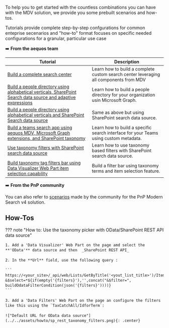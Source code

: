 To help you to get started with the countless combinations you can have with the MDV solution, we provide you some prebuilt scenarios and how-tos. 

Tutorials provide complete step-by-step confgurations for common enteprise secenarios and "how-to" format focuses on specific needed configurations for a granular, particular use case

:arrow_right: **From the aequos team**

| Tutorial | Description |
| ---------------- | ------------------|
| [Build a complete search center](./build_complete_search_center.md) | Learn how to build a complete custom search center leveraging all components from MDV 
| [Build a people directory using alphabetical verticals, SharePoint Search data source and adaptive expressions](./build_people_directory_graph.md) | Learn how to build a people directory for your organization usin Microsoft Graph.
| [Build a people directory using alphabetical verticals and SharePoint Search data source](./build_people_directory_sharepoint_search.md) | Same as above but using SharePoint search data source.
| [Build a teams search app using aequos MDV, Microsoft Graph extensions, and SharePoint taxonomy](./build_teams_search_portal_using_taxonomy.md) | Learn how to build a specific search interface for your Teams using custom metadata.
| [Use taxonomy filters with SharePoint search data source](./static_taxonomy_filters_sharepoint_search.md) | Learn how to use taxonomy based filters with SharePoint search data source.
| [Build taxonomy tag filters bar using Data Visualizer Web Part item selection capability](./build_tag_picker_item_selection.md) | Build a filter bar using taxonomy terms and item selection feature.

:arrow_right: **From the PnP community**

You can also refer to [scenarios](https://microsoft-search.github.io/pnp-modern-search/scenarios/) made by the community for the PnP Modern Search v4 solution.   

## How-Tos

??? note "How to: Use the taxonomy picker with OData/SharePoint REST API data source"

    1. Add a 'Data Visualizer' Web Part on the page amd select the **'OData'** data source and then  _SharePoint REST API_

    2. In the **Url** field, use the following query :

    ```
    https://<your_site>/_api/web/Lists/GetByTitle('<yout_list_title>')/Items?&$select=*${if(empty('{filters}'),'',concat("&$filter=", buildOdataFilterCondition(json('{filters}'))))}
    ```

    3. Add a 'Data Filters' Web Part on the page an configure the filters like this using the `TaxCatchAll/IdforTerm`:

    !["Default URL for OData data source"](../../assets/howto/sp_rest_taxonomy_filters.png){: .center}